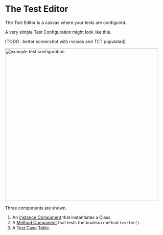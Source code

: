 # The Test Editor

The Test Editor is a canvas where your tests are configured.

A very simple Test Configuration might look like this.

[TODO : better screenshot with rvalues and TCT populated]

<img src="example-test-config.png" alt="example test configuration" width="500"/>

Three components are shown.

1. An [Instance Component](instance-component.md) that instantiates a Class.
2. A [Method Component](method-component.md) that tests the boolean method ```testInt()```.
3. A [Test Case Table](test-case-table.md).